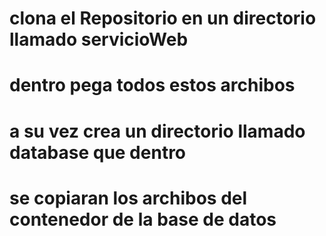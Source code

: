 # clona el Repositorio en un directorio llamado servicioWeb
# dentro pega todos estos archibos
# a su vez crea un directorio llamado database que dentro
# se copiaran los archibos del contenedor de la base de datos
